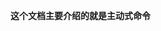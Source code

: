 
**这个文档主要介绍的就是主动式命令**

<!--more>


## 章节 1~4 
**文档中概念性的解释(结合6.1~6.3)**

* 说了那么久主动式命令，告诉我
    * 为什么叫做主动式命令？
    * 针对谁来说是主动的？
    * 主动式命令是否是主动触发的呢？
* 这几章会给出答案

## 章节5 
**Terminal Profile数据域表示的含义**

* 看了1~4知道了终端会解析主动式命令的数据然后呈现在终端上
* 那么问题来了
    * 每个终端都支持所有的主动式命令吗？答案是:不！
    * 拿到一个终端，想知道他到底支持哪些主动式命令呢？
* 答案在这章

## 章节 6 
**主动式命令的列举，包括功能描述和结构**

* 这章是了解主动式命令的重点，前面都可以不知道但这章不知道就真的什么都不知道了
* 6.1~6.3开始章节已经包含了
* 6.4介绍的是主动式命令的种类和功能描述
* 6.5介绍的是主动式命令头的内容描述
* 6.6介绍的是主动式命令的格式，这是重点的重点，也是每个新人来第一天看的东西
* 看这一章节的时候需要大量结合12章和13章来看,但只看这个只能是知其然，想知其所以然还是静下心来通读一遍吧
* 6.7这节主要介绍了主动式命令发出来，终端不会的告诉你执行成功的，有好多种情况，想知道如何通知卡执行结果吗？就要看6.8
* 6.8这里介绍的是Terminal Response将主动式命令的执行结果返回，和不同字段表示的含义
* 6.9~6.10 这两节介绍的是终端对主动式命令数据异常时应做的处理
* 6.11这里列举了终端会对主动式命令返回什么样的结果,这章有一张非常棒的表格可以打印出来贴在墙上
* 6.9~6.11对今后解决烦人的兼容性问题会有一些帮助

## 章节 7~11 

**介绍Envelop的各个功能**

* 8介绍MenuSelection 
* 11介绍EventDownload
* 这里最主要的就是第8章，其他的功能需求有要求的话再研究也来得及，功能相对独立

## 章节 12
**介绍主动式命令头详细**

* 看6.6的时候就知道这里有多么重要

## 章节 13
**主动式命令中所有的tag介绍**

* 看6.6的时候就知道这里有多么重要

## 章节 14 
**主动式命令中，设备信息的方向介绍**

* 这章对主动式命令来说很重要，看完之后能更好的理解主动式命令对谁来说是主动地

## 章节15 

**没有重要内容**

## 附录

* 附录A 描述了规范中大量说明的 (for class "*" only) 中的 * 的真正含义
* 附录B 列举说明了终端通过四条基本APDU指令和卡的交互过程
* 附录C 通过Display Text介绍了主动式命令的格式
* 附录D 描述了长度超过0x80需要加0x81的要求
* 附录E 举例说明终端和卡通过APDU和主动式命令交互，终端是如何显示的，卡是如何执行的
* 附录F 举例说明带help infomation的主动式命令(这个没用过)
* 附录G 列举了事件触发机制，有些事件每次触发卡就会有相应的动作，有些事件触发一次后就从事件列表中删除
* 附录H、I 介绍的是终端和多个卡之间的主动式命令交互(太高端了，没见过)
* 附录J 举例介绍了BIP传输方式几条主动式命令的使用流程
* 附录K、L 没有重要内容